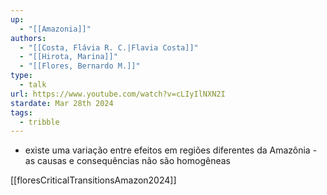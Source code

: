 ```yaml
---
up:
  - "[[Amazonia]]"
authors:
  - "[[Costa, Flávia R. C.|Flavia Costa]]"
  - "[[Hirota, Marina]]"
  - "[[Flores, Bernardo M.]]"
type:
  - talk
url: https://www.youtube.com/watch?v=cLIyIlNXN2I
stardate: Mar 28th 2024
tags:
  - tribble
---
```


- existe uma variação entre efeitos em regiões diferentes da Amazônia - as causas e consequências não são homogêneas

[[floresCriticalTransitionsAmazon2024]]

